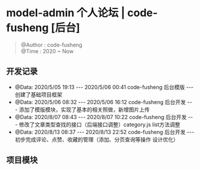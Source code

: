 # model-admin 个人论坛 | code-fusheng [后台]

> @Author : code-fusheng</br>
> @Time : 2020 ~ Now

## 开发记录

* @Data: 2020/5/05 19:13 --- 2020/5/06 00:41 code-fusheng 后台模版 --- 创建了基础项目框架
* @Data: 2020/5/06 08:32 --- 2020/5/06 16:12 code-fusheng 后台开发 --- 添加了模版模块，实现了基本的相关照做，新增图片上传
* @Data: 2020/8/07 08:43 --- 2020/8/07 10:22 code-fusheng 后台开发 --- 修改了文章类型查找的接口（后端接口调整）category.js list方法调整
* @Data: 2020/8/13 08:37 --- 2020/8/13 22:52 code-fusheng 后台开发 --- 初步完成评论、点赞、收藏的管理（添加、分页查询等操作 设计优化）
## 项目模块

